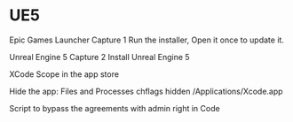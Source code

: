 # UE5
Epic Games Launcher
Capture 1
Run the installer, Open it once to update it.

Unreal Engine 5
Capture 2 
Install Unreal Engine 5

XCode
Scope in the app store

Hide the app:
Files and Processes
chflags hidden /Applications/Xcode.app

Script to bypass the agreements with admin right in Code
